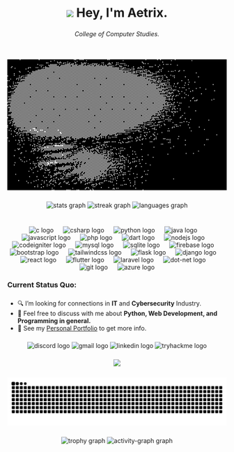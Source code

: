 <h1 align="center"><img src="https://slackmojis.com/emojis/92029-pedro/download" width="30"/> Hey, I'm Aetrix.</h1>

###
<h6 align="center">College of Computer Studies.</h6>

###

<br clear="both">

<div align="center">
  <img height="300" src="https://raw.githubusercontent.com/zedbyte/zedbyte/main/assets/58TC.gif"  />
</div>


###

<div align="center">
  <img src="https://github-readme-stats.vercel.app/api?username=Zedbyte&hide_title=false&hide_rank=true&show_icons=true&include_all_commits=true&count_private=true&disable_animations=false&theme=tokyonight&locale=en&hide_border=false" height="150" alt="stats graph"  />
  <img src="https://streak-stats.demolab.com?user=Zedbyte&locale=en&mode=daily&theme=tokyonight&hide_border=false&border_radius=5" height="150" alt="streak graph"  />
  <img src="https://github-readme-stats.vercel.app/api/top-langs?username=Zedbyte&locale=en&hide_title=false&layout=compact&card_width=320&langs_count=10&theme=tokyonight&hide_border=false&custom_title=Recent%20Languages%20Used" height="150" alt="languages graph"  />
</div>

###

<br clear="both">

<div align="center">
  <img src="https://cdn.jsdelivr.net/gh/devicons/devicon/icons/c/c-original.svg" height="43" alt="c logo"  />
  <img width="14" />
  <img src="https://cdn.jsdelivr.net/gh/devicons/devicon/icons/csharp/csharp-original.svg" height="43" alt="csharp logo"  />
  <img width="14" />
  <img src="https://cdn.jsdelivr.net/gh/devicons/devicon/icons/python/python-original.svg" height="43" alt="python logo"  />
  <img width="14" />
  <img src="https://cdn.jsdelivr.net/gh/devicons/devicon/icons/java/java-original.svg" height="43" alt="java logo"  />
  <img width="14" />
  <img src="https://cdn.jsdelivr.net/gh/devicons/devicon/icons/javascript/javascript-original.svg" height="43" alt="javascript logo"  />
  <img width="14" />
  <img src="https://cdn.jsdelivr.net/gh/devicons/devicon/icons/php/php-original.svg" height="43" alt="php logo"  />
  <img width="14" />
  <img src="https://cdn.simpleicons.org/dart/0175C2" height="43" alt="dart logo"  />
  <img width="14" />
  <img src="https://cdn.simpleicons.org/nodedotjs/339933" height="43" alt="nodejs logo"  />
  <img width="14" />
  <img src="https://cdn.simpleicons.org/codeigniter/EF4223" height="43" alt="codeigniter logo"  />
  <img width="14" />
  <img src="https://cdn.jsdelivr.net/gh/devicons/devicon/icons/mysql/mysql-original.svg" height="43" alt="mysql logo"  />
  <img width="14" />
  <img src="https://cdn.jsdelivr.net/gh/devicons/devicon/icons/sqlite/sqlite-original.svg" height="43" alt="sqlite logo"  />
  <img width="14" />
  <img src="https://cdn.jsdelivr.net/gh/devicons/devicon/icons/firebase/firebase-plain.svg" height="43" alt="firebase logo"  />
  <img width="14" />
  <img src="https://cdn.simpleicons.org/bootstrap/7952B3" height="43" alt="bootstrap logo"  />
  <img width="14" />
  <img src="https://cdn.simpleicons.org/tailwindcss/06B6D4" height="43" alt="tailwindcss logo"  />
  <img width="14" />
  <img src="https://cdn.simpleicons.org/flask/000000" height="43" alt="flask logo"  />
  <img width="14" />
  <img src="https://cdn.simpleicons.org/django/092E20" height="43" alt="django logo"  />
  <img width="14" />
  <img src="https://cdn.simpleicons.org/react/61DAFB" height="43" alt="react logo"  />
  <img width="14" />
  <img src="https://cdn.simpleicons.org/flutter/02569B" height="43" alt="flutter logo"  />
  <img width="14" />
  <img src="https://cdn.simpleicons.org/laravel/FF2D20" height="43" alt="laravel logo"  />
  <img width="14" />
  <img src="https://cdn.jsdelivr.net/gh/devicons/devicon/icons/dot-net/dot-net-original.svg" height="43" alt="dot-net logo"  />
  <img width="14" />
  <img src="https://cdn.simpleicons.org/git/F05032" height="43" alt="git logo"  />
  <img width="14" />
  <img src="https://cdn.jsdelivr.net/gh/devicons/devicon/icons/azure/azure-original.svg" height="43" alt="azure logo"  />
</div>

###

<h3 align="left">Current Status Quo:</h3>

###

- 🔍 I’m looking for connections in <strong>IT</strong> and <strong>Cybersecurity</strong> Industry.
- 💬 Feel free to discuss with me about <strong>Python, Web Development, and Programming in general.</strong>
- 👀 See my [Personal Portfolio](https://404.netlify.app/) to get more info.

###

<div align="center">
  <img src="https://img.shields.io/static/v1?message=Discord&logo=discord&label=&color=7289DA&logoColor=white&labelColor=&style=for-the-badge" height="35" alt="discord logo"  />
  <img src="https://img.shields.io/static/v1?message=Gmail&logo=gmail&label=&color=D14836&logoColor=white&labelColor=&style=for-the-badge" height="35" alt="gmail logo"  />
  <img src="https://img.shields.io/static/v1?message=LinkedIn&logo=linkedin&label=&color=0077B5&logoColor=white&labelColor=&style=for-the-badge" height="35" alt="linkedin logo"  />
  <img src="https://img.shields.io/static/v1?message=TryHackMe&logo=tryhackme&label=&color=88cc14&logoColor=white&labelColor=&style=for-the-badge" height="35" alt="tryhackme logo"  />
</div>

###

<div align="center">
  <img src="https://visitor-badge.laobi.icu/badge?page_id=Zedbyte.Zedbyte&left_color=darkslategray&right_color=darkslategrey&left_text=Profile%20Views"  />
</div>

###

<img src="https://raw.githubusercontent.com/Zedbyte/Zedbyte/output/snake.svg" alt="Snake animation" />

###

<div align="center">
  <img src="https://github-profile-trophy.vercel.app?username=Zedbyte&theme=dracula&column=-1&row=1&margin-w=8&margin-h=8&no-bg=false&no-frame=false&order=4" height="250" alt="trophy graph"  />
  <img src="https://github-readme-activity-graph.vercel.app/graph?username=Zedbyte&radius=16&theme=react&area=true&order=5" height="300" alt="activity-graph graph"  />
</div>

###
